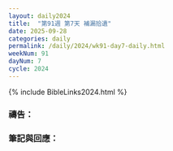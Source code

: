 ```yaml
---
layout: daily2024
title:  "第91週 第7天 補漏拾遺"
date: 2025-09-28
categories: daily
permalink: /daily/2024/wk91-day7-daily.html
weekNum: 91
dayNum: 7
cycle: 2024
---
```


{% include BibleLinks2024.html %}

### 禱告：

### 筆記與回應：
